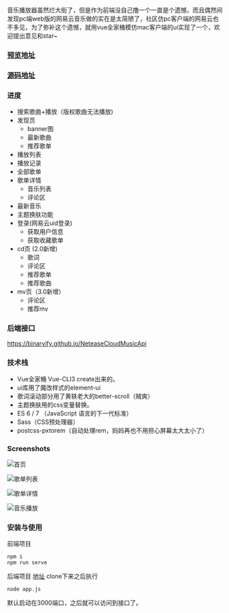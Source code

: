 

音乐播放器虽然烂大街了，但是作为前端没自己撸一个一直是个遗憾，而且偶然间发现pc端web版的网易云音乐做的实在是太简陋了，社区仿pc客户端的网易云也不多见，为了弥补这个遗憾，就用vue全家桶模仿mac客户端的ui实现了一个，欢迎提出意见和star~

### [预览地址](http://shanshihao.cn)
### [源码地址](https://github.com/sl1673495/vue-netease-music) 

### 进度 
* 搜索歌曲+播放（版权歌曲无法播放)
* 发现页
  * banner图
  * 最新歌曲
  * 推荐歌单
* 播放列表
* 播放记录
* 全部歌单
* 歌单详情
  * 音乐列表
  * 评论区
* 最新音乐
* 主题换肤功能
* 登录(网易云uid登录)
  * 获取用户信息
  * 获取收藏歌单
* cd页 (2.0新增)
  * 歌词
  * 评论区
  * 推荐歌单
  * 推荐歌曲
* mv页（3.0新增）
  * 评论区
  * 推荐mv  
### 后端接口
https://binaryify.github.io/NeteaseCloudMusicApi

### 技术栈
* Vue全家桶 Vue-CLI3 create出来的。
* ui库用了魔改样式的element-ui
* 歌词滚动部分用了黄轶老大的better-scroll（贼爽）
* 主题换肤用的css变量替换。
* ES 6 / 7 （JavaScript 语言的下一代标准）
* Sass（CSS预处理器）
* postcss-pxtorem（自动处理rem，妈妈再也不用担心屏幕太大太小了）

### Screenshots

![首页](https://user-images.githubusercontent.com/23615778/62509203-da358580-b83c-11e9-97b3-367fb06a8347.png)


![歌单列表](https://user-images.githubusercontent.com/23615778/62509204-dace1c00-b83c-11e9-8d3f-0bcb93e3aab7.png)


![歌单详情](https://user-images.githubusercontent.com/23615778/62509201-d99cef00-b83c-11e9-8e4b-b122b8b94468.png)


![音乐播放](https://user-images.githubusercontent.com/23615778/62509202-da358580-b83c-11e9-98e1-530e5741ff56.png)

### 安装与使用 
前端项目
```
npm i
npm run serve
```

后端项目 [地址](https://github.com/Binaryify/NeteaseCloudMusicApi)
clone下来之后执行
```
node app.js
```
默认启动在3000端口，之后就可以访问到接口了。

